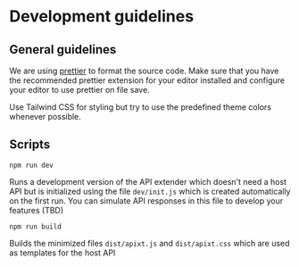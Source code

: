 # Development guidelines

## General guidelines

We are using [prettier](https://www.npmjs.com/package/prettier) to format the source code. Make sure that you have the recommended prettier extension for your editor installed and configure your editor to use prettier on file save.

Use Tailwind CSS for styling but try to use the predefined theme colors whenever possible.

## Scripts

```
npm run dev
```
Runs a development version of the API extender which doesn't need a host API but is initialized using the file `dev/init.js` which is created automatically on the first run. You can simulate API responses in this file to develop your features (TBD)

```
npm run build
```
Builds the minimized files `dist/apixt.js` and `dist/apixt.css` which are used as templates for the host API